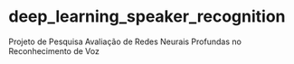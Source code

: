 # deep_learning_speaker_recognition
Projeto de Pesquisa Avaliação de Redes Neurais Profundas no Reconhecimento de Voz
